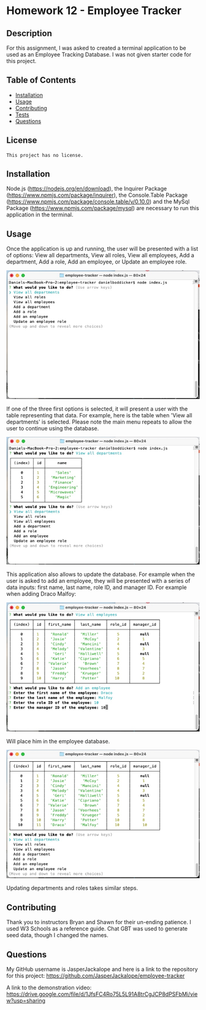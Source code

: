 # Homework 12 - Employee Tracker

## Description

For this assignment, I was asked to created a terminal application to be used as an Employee Tracking Database. I was not given starter code for this project. 

## Table of Contents

- [Installation](#installation)
- [Usage](#usage)
- [Contributing](#contributing)
- [Tests](#tests)
- [Questions](#questions)

## License

    This project has no license.

## Installation

Node.js (https://nodejs.org/en/download), the Inquirer Package (https://www.npmjs.com/package/inquirer), the Console.Table Package (https://www.npmjs.com/package/console.table/v/0.10.0) and the MySql Package (https://www.npmjs.com/package/mysql) are necessary to run this application in the terminal. 

## Usage

Once the application is up and running, the user will be presented with a list of options: View all departments, View all roles, View all employees, Add a department, Add a role, Add an employee, or Update an employee role.

![alt text](./images-readme/image1.jpg)

If one of the three first options is selected, it will present a user with the table representing that data. For example, here is the table when 'View all departments' is selected. Please note the main menu repeats to allow the user to continue using the database.

![alt text](./images-readme/image2.jpg)

This application also allows to update the database. For example when the user is asked to add an employee, they will be presented with a series of data inputs: first name, last name, role ID, and manager ID. For example when adding Draco Malfoy:

![alt text](./images-readme/image3.jpg)

Will place him in the employee database.

![alt text](./images-readme/image4.jpg)

Updating departments and roles takes similar steps.

## Contributing

Thank you to instructors Bryan and Shawn for their un-ending patience. I used W3 Schools as a reference guide. Chat GBT was used to generate seed data, though I changed the names.

## Questions

My GitHub username is JasperJackalope and here is a link to the repository for this project: https://github.com/JasperJackalope/employee-tracker

A link to the demonstration video:  https://drive.google.com/file/d/1JfsFC4Ro75L5L91A8trCgJCP8dPSFbMi/view?usp=sharing